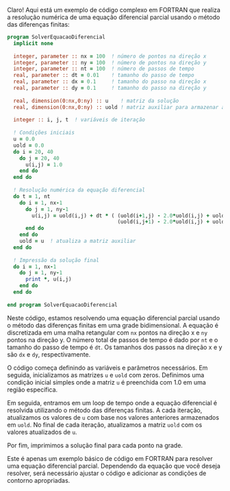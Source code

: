 Claro! Aqui está um exemplo de código complexo em FORTRAN que realiza a resolução numérica de uma equação diferencial parcial usando o método das diferenças finitas:

```fortran
program SolverEquacaoDiferencial
  implicit none
  
  integer, parameter :: nx = 100  ! número de pontos na direção x
  integer, parameter :: ny = 100  ! número de pontos na direção y
  integer, parameter :: nt = 100  ! número de passos de tempo
  real, parameter :: dt = 0.01    ! tamanho do passo de tempo
  real, parameter :: dx = 0.1     ! tamanho do passo na direção x
  real, parameter :: dy = 0.1     ! tamanho do passo na direção y
  
  real, dimension(0:nx,0:ny) :: u    ! matriz da solução
  real, dimension(0:nx,0:ny) :: uold ! matriz auxiliar para armazenar a solução anterior
  
  integer :: i, j, t  ! variáveis de iteração
  
  ! Condições iniciais
  u = 0.0
  uold = 0.0
  do i = 20, 40
    do j = 20, 40
      u(i,j) = 1.0
    end do
  end do
  
  ! Resolução numérica da equação diferencial
  do t = 1, nt
    do i = 1, nx-1
      do j = 1, ny-1
        u(i,j) = uold(i,j) + dt * ( (uold(i+1,j) - 2.0*uold(i,j) + uold(i-1,j)) / dx**2 + &
                                    (uold(i,j+1) - 2.0*uold(i,j) + uold(i,j-1)) / dy**2 )
      end do
    end do
    uold = u  ! atualiza a matriz auxiliar
  end do
  
  ! Impressão da solução final
  do i = 1, nx-1
    do j = 1, ny-1
      print *, u(i,j)
    end do
  end do
  
end program SolverEquacaoDiferencial
```

Neste código, estamos resolvendo uma equação diferencial parcial usando o método das diferenças finitas em uma grade bidimensional. A equação é discretizada em uma malha retangular com `nx` pontos na direção x e `ny` pontos na direção y. O número total de passos de tempo é dado por `nt` e o tamanho do passo de tempo é `dt`. Os tamanhos dos passos na direção x e y são `dx` e `dy`, respectivamente.

O código começa definindo as variáveis e parâmetros necessários. Em seguida, inicializamos as matrizes `u` e `uold` com zeros. Definimos uma condição inicial simples onde a matriz `u` é preenchida com 1.0 em uma região específica.

Em seguida, entramos em um loop de tempo onde a equação diferencial é resolvida utilizando o método das diferenças finitas. A cada iteração, atualizamos os valores de `u` com base nos valores anteriores armazenados em `uold`. No final de cada iteração, atualizamos a matriz `uold` com os valores atualizados de `u`.

Por fim, imprimimos a solução final para cada ponto na grade.

Este é apenas um exemplo básico de código em FORTRAN para resolver uma equação diferencial parcial. Dependendo da equação que você deseja resolver, será necessário ajustar o código e adicionar as condições de contorno apropriadas.